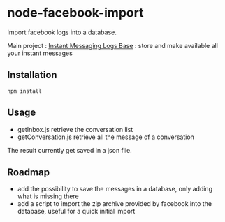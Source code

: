 # node-facebook-import

Import facebook logs into a database.

Main project : [Instant Messaging Logs Base](https://github.com/rom1504/imlb) : store and make available all your instant messages

## Installation

`npm install`

## Usage

* getInbox.js retrieve the conversation list
* getConversation.js retrieve all the message of a conversation

The result currently get saved in a json file.

## Roadmap

* add the possibility to save the messages in a database, only adding what is missing there
* add a script to import the zip archive provided by facebook into the database, useful for a quick initial import

